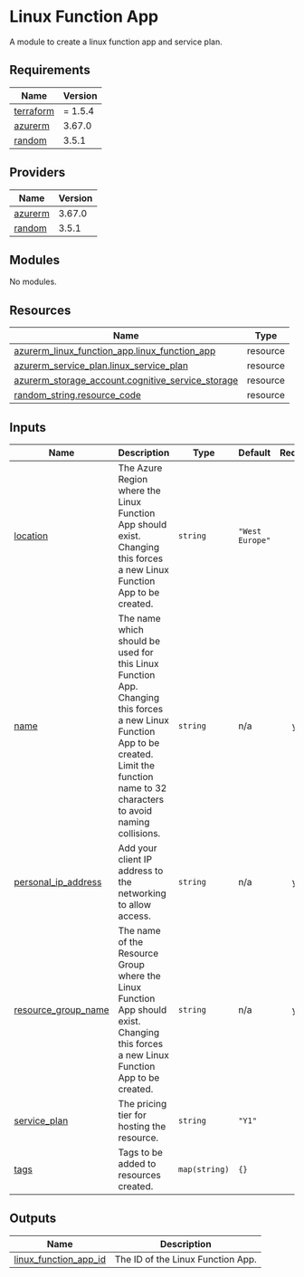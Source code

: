 # Linux Function App

A module to create a linux function app and service plan.

<!-- BEGIN_TF_DOCS -->
## Requirements

| Name | Version |
|------|---------|
| <a name="requirement_terraform"></a> [terraform](#requirement\_terraform) | = 1.5.4 |
| <a name="requirement_azurerm"></a> [azurerm](#requirement\_azurerm) | 3.67.0 |
| <a name="requirement_random"></a> [random](#requirement\_random) | 3.5.1 |

## Providers

| Name | Version |
|------|---------|
| <a name="provider_azurerm"></a> [azurerm](#provider\_azurerm) | 3.67.0 |
| <a name="provider_random"></a> [random](#provider\_random) | 3.5.1 |

## Modules

No modules.

## Resources

| Name | Type |
|------|------|
| [azurerm_linux_function_app.linux_function_app](https://registry.terraform.io/providers/hashicorp/azurerm/3.67.0/docs/resources/linux_function_app) | resource |
| [azurerm_service_plan.linux_service_plan](https://registry.terraform.io/providers/hashicorp/azurerm/3.67.0/docs/resources/service_plan) | resource |
| [azurerm_storage_account.cognitive_service_storage](https://registry.terraform.io/providers/hashicorp/azurerm/3.67.0/docs/resources/storage_account) | resource |
| [random_string.resource_code](https://registry.terraform.io/providers/hashicorp/random/3.5.1/docs/resources/string) | resource |

## Inputs

| Name | Description | Type | Default | Required |
|------|-------------|------|---------|:--------:|
| <a name="input_location"></a> [location](#input\_location) | The Azure Region where the Linux Function App should exist. <br>Changing this forces a new Linux Function App to be created. | `string` | `"West Europe"` | no |
| <a name="input_name"></a> [name](#input\_name) | The name which should be used for this Linux Function App. <br>Changing this forces a new Linux Function App to be created. <br>Limit the function name to 32 characters to avoid naming collisions. | `string` | n/a | yes |
| <a name="input_personal_ip_address"></a> [personal\_ip\_address](#input\_personal\_ip\_address) | Add your client IP address to the networking to allow<br>access. | `string` | n/a | yes |
| <a name="input_resource_group_name"></a> [resource\_group\_name](#input\_resource\_group\_name) | The name of the Resource Group where the Linux Function App should exist. <br>Changing this forces a new Linux Function App to be created. | `string` | n/a | yes |
| <a name="input_service_plan"></a> [service\_plan](#input\_service\_plan) | The pricing tier for hosting the resource. | `string` | `"Y1"` | no |
| <a name="input_tags"></a> [tags](#input\_tags) | Tags to be added to resources created. | `map(string)` | `{}` | no |

## Outputs

| Name | Description |
|------|-------------|
| <a name="output_linux_function_app_id"></a> [linux\_function\_app\_id](#output\_linux\_function\_app\_id) | The ID of the Linux Function App. |
<!-- END_TF_DOCS -->